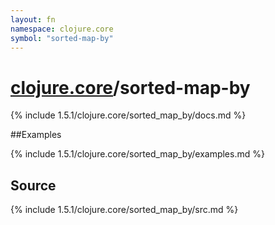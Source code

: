 ```yaml
---
layout: fn
namespace: clojure.core
symbol: "sorted-map-by"
---
```


# [clojure.core](../)/sorted-map-by

{% include 1.5.1/clojure.core/sorted_map_by/docs.md %}

##Examples

{% include 1.5.1/clojure.core/sorted_map_by/examples.md %}
## Source
{% include 1.5.1/clojure.core/sorted_map_by/src.md %}

